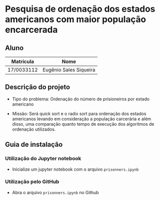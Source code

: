 # Pesquisa de ordenação dos estados americanos com maior população encarcerada

## Aluno  
| Matrícula | Nome |  
|-----------------------|---------------------|  
| 17/0033112 | Eugênio Sales Siqueira |  
  
## Descrição do projeto

* Tipo do problema: Ordenação do número de prisioneiros por estado americano

* Missão: Será quick sort e o radix sort para ordenação dos estados americanos levando em consideração a população carcerária e além disso, uma comparação quanto tempo de execução dos algoritmos de ordenação utilizados.

## Guia de instalação
### Utilização do Jupyter notebook
* Inicialize um jupyter notebook com o arquivo `prisonners.ipynb`

### Utilização pelo GitHub
* Abra o arquivo `prisonners.ipynb` no Github
